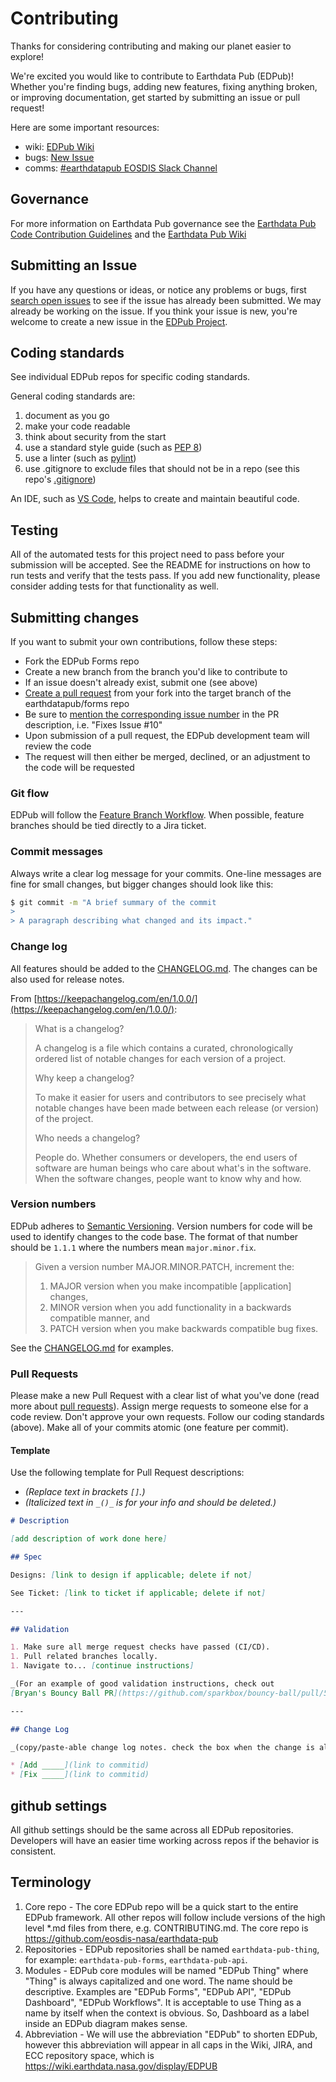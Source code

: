 # Contributing

Thanks for considering contributing and making our planet easier to explore!

We're excited you would like to contribute to Earthdata Pub (EDPub)! Whether you're
finding bugs, adding new features, fixing anything broken, or improving documentation,
get started by submitting an issue or pull request!

Here are some important resources:

- wiki: [EDPub Wiki](https://wiki.earthdata.nasa.gov/display/EDPUB)
- bugs: [New Issue](https://bugs.earthdata.nasa.gov/secure/RapidBoard.jspa?rapidView=911&projectKey=EDPUB&view=planning.nodetail&issueLimit=100)
- comms: [#earthdatapub EOSDIS Slack Channel](https://eosdis.slack.com/archives/CBPQF3Y5T)

## Governance

For more information on Earthdata Pub governance see the
[Earthdata Pub Code Contribution Guidelines](https://wiki.earthdata.nasa.gov/display/EDPUB/Governance)
and the [Earthdata Pub Wiki](https://wiki.earthdata.nasa.gov/display/EDPUB/Earthdata+Pub+Home)

## Submitting an Issue

If you have any questions or ideas, or notice any problems or bugs, first
[search open issues](https://bugs.earthdata.nasa.gov/issues/?jql=project%20%3D%20EDPUB)
to see if the issue has already been submitted. We may already be working on the
issue. If you think your issue is new, you're welcome to create a new issue in
the [EDPub Project](https://bugs.earthdata.nasa.gov/projects/EDPUB/issues).

## Coding standards

See individual EDPub repos for specific coding standards.

General coding standards are:

1. document as you go
1. make your code readable
1. think about security from the start
1. use a standard style guide (such as [PEP 8](https://www.python.org/dev/peps/pep-0008/))
1. use a linter (such as [pylint](https://www.pylint.org/))
1. use .gitignore to exclude files that should not be in a repo (see this repo's
[.gitignore](./.gitignore))

An IDE, such as [VS Code](https://code.visualstudio.com/), helps to create and
maintain beautiful code.

## Testing

All of the automated tests for this project need to pass before your submission
will be accepted. See the README for instructions on how to run tests and verify
that the tests pass. If you add new functionality, please consider adding tests
for that functionality as well.

## Submitting changes

If you want to submit your own contributions, follow these steps:

- Fork the EDPub Forms repo
- Create a new branch from the branch you'd like to contribute to
- If an issue doesn't already exist, submit one (see above)
- [Create a pull request](https://github.com/eosdis-nasa/earthdata-pub-forms)
from your fork into the target branch of the earthdatapub/forms repo
- Be sure to [mention the corresponding issue number](https://help.github.com/articles/closing-issues-using-keywords/)
in the PR description, i.e. "Fixes Issue #10"
- Upon submission of a pull request, the EDPub development team will
review the code
- The request will then either be merged, declined, or an adjustment to the code
will be requested

### Git flow

EDPub will follow the [Feature Branch Workflow](https://www.atlassian.com/git/tutorials/comparing-workflows/feature-branch-workflow).
When possible, feature branches should be tied directly to a Jira ticket.

### Commit messages

Always write a clear log message for your commits. One-line messages are fine for
small changes, but bigger changes should look like this:

```bash
$ git commit -m "A brief summary of the commit
>
> A paragraph describing what changed and its impact."
```

### Change log

All features should be added to the [CHANGELOG.md](CHANGELOG.md). The changes can
be also used for release notes.

From [https://keepachangelog.com/en/1.0.0/](https://keepachangelog.com/en/1.0.0/):

> What is a changelog?
>
> A changelog is a file which contains a curated, chronologically ordered list of
notable changes for each version of a project.
>
> Why keep a changelog?
>
> To make it easier for users and contributors to see precisely what notable changes
have been made between each release (or version) of the project.
>
> Who needs a changelog?
>
> People do. Whether consumers or developers, the end users of software are human
beings who care about what's in the software. When the software changes, people want
to know why and how.

### Version numbers

EDPub adheres to [Semantic Versioning](http://semver.org/spec/v2.0.0.html).
Version numbers for code will be used to identify changes to the code base. The format
of that number should be `1.1.1` where the numbers mean `major.minor.fix`.

> Given a version number MAJOR.MINOR.PATCH, increment the:
>
> 1. MAJOR version when you make incompatible [application] changes,
> 1. MINOR version when you add functionality in a backwards compatible manner, and
> 1. PATCH version when you make backwards compatible bug fixes.

See the [CHANGELOG.md](CHANGELOG.md) for examples.

### Pull Requests

Please make a new Pull Request with a clear list of what you've done (read more
about [pull requests](https://www.atlassian.com/git/tutorials/making-a-pull-request)).
Assign merge requests to someone else for a code review. Don't approve your own
requests. Follow our coding standards (above). Make all of your commits atomic
(one feature per commit).

#### Template

Use the following template for Pull Request descriptions:

- _(Replace text in brackets `[]`.)_
- _(Italicized text in `_()_` is for your info and should be deleted.)_

```markdown
# Description

[add description of work done here]

## Spec

Designs: [link to design if applicable; delete if not]

See Ticket: [link to ticket if applicable; delete if not]

---

## Validation

1. Make sure all merge request checks have passed (CI/CD).
1. Pull related branches locally.
1. Navigate to... [continue instructions]

_(For an example of good validation instructions, check out
[Bryan's Bouncy Ball PR](https://github.com/sparkbox/bouncy-ball/pull/56#issue-192153701).)_

---

## Change Log

_(copy/paste-able change log notes. check the box when the change is also in CHANGELOG.md)_

* [Add _____](link to commitid)
* [Fix _____](link to commitid)
```

## github settings

All github settings should be the same across all EDPub repositories. Developers will have an easier time working across repos if the behavior is consistent.

## Terminology

1. Core repo - The core EDPub repo will be a quick start to the entire
   EDPub framework. All other repos will follow include versions of the high level
   *.md files from there, e.g. CONTRIBUTING.md. The core repo is <https://github.com/eosdis-nasa/earthdata-pub>
1. Repositories - EDPub repositories shall be named `earthdata-pub-thing`,
   for example: `earthdata-pub-forms`, `earthdata-pub-api`.
1. Modules - EDPub core modules will be named "EDPub Thing" where "Thing" is
   always capitalized and one word. The name should be descriptive. Examples are
   "EDPub Forms", "EDPub API", "EDPub Dashboard", "EDPub Workflows". It is acceptable
   to use Thing as a name by itself when the context is obvious. So, Dashboard as
   a label inside an EDPub diagram makes sense.
1. Abbreviation - We will use the abbreviation "EDPub" to shorten EDPub, however
   this abbreviation will appear in all caps in the Wiki, JIRA, and ECC repository
   space, which is <https://wiki.earthdata.nasa.gov/display/EDPUB>
